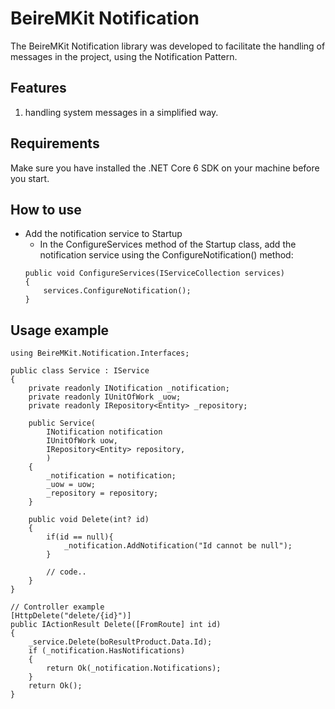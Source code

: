 # BeireMKit Notification
The BeireMKit Notification library was developed to facilitate the handling of messages in the project, using the Notification Pattern.

## Features

1. handling system messages in a simplified way.

## Requirements
Make sure you have installed the .NET Core 6 SDK on your machine before you start.

## How to use
* Add the notification service to Startup
	* In the ConfigureServices method of the Startup class, add the notification service using the ConfigureNotification() method:
    ```
    public void ConfigureServices(IServiceCollection services)
    {
        services.ConfigureNotification();
    }
    ```
 ## Usage example
	using BeireMKit.Notification.Interfaces;
	
    public class Service : IService
    {
        private readonly INotification _notification;
        private readonly IUnitOfWork _uow;
        private readonly IRepository<Entity> _repository;

        public Service(
            INotification notification
            IUnitOfWork uow,
            IRepository<Entity> repository,
            )
        {
            _notification = notification;
            _uow = uow;
            _repository = repository;
        }

        public void Delete(int? id)
        {
            if(id == null){
				_notification.AddNotification("Id cannot be null");
			}
            
            // code..
        }
    }
	
	// Controller example
	[HttpDelete("delete/{id}")]
	public IActionResult Delete([FromRoute] int id)
	{
	    _service.Delete(boResultProduct.Data.Id);
        if (_notification.HasNotifications)
        {
		    return Ok(_notification.Notifications);
        }
	    return Ok();
	}
